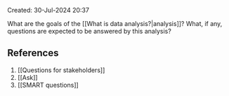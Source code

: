 Created: 30-Jul-2024 20:37

What are the goals of the [[What is data analysis?|analysis]]? What, if any, questions are expected to be answered by this analysis?
## References
1. [[Questions for stakeholders]]
2. [[Ask]]
3. [[SMART questions]]
